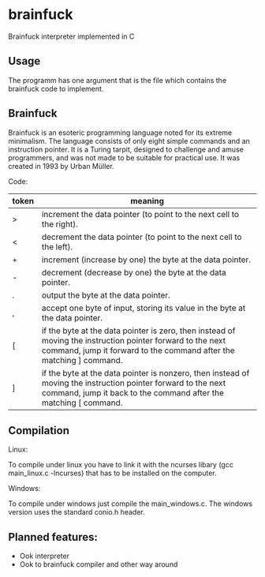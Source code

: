 brainfuck
=========

Brainfuck interpreter implemented in C

Usage
-----

The programm has one argument that is the file which contains the brainfuck code to implement.

Brainfuck
---------

Brainfuck is an esoteric programming language noted for its extreme minimalism. The language consists of only eight simple commands and an instruction pointer. It is a Turing tarpit, designed to challenge and amuse programmers, and was not made to be suitable for practical use. It was created in 1993 by Urban Müller.

Code:

| token | meaning |
| ----- | ------- |
| > | increment the data pointer (to point to the next cell to the right). |
| < | decrement the data pointer (to point to the next cell to the left). |
| + | increment (increase by one) the byte at the data pointer. |
| - | decrement (decrease by one) the byte at the data pointer. |
| . | output the byte at the data pointer. |
| , | accept one byte of input, storing its value in the byte at the data pointer. |
| [ | if the byte at the data pointer is zero, then instead of moving the instruction pointer forward to the next command, jump it forward to the command after the matching ] command. |
| ] | if the byte at the data pointer is nonzero, then instead of moving the instruction pointer forward to the next command, jump it back to the command after the matching [ command. |

Compilation
-----------

Linux:

To compile under linux you have to link it with the ncurses libary (gcc main_linux.c -lncurses) that has to be installed on the computer.

Windows:

To compile under windows just compile the main_windows.c. The windows version uses the standard conio.h header.

Planned features:
-----------------

 - Ook interpreter
 - Ook to brainfuck compiler and other way around
